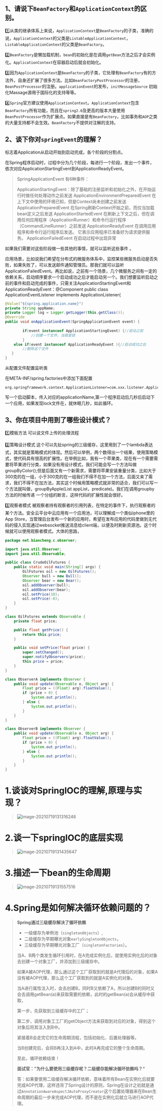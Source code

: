 

## 1、请说下`BeanFactory`和`ApplicationContext`的区别。

:one:从类的继承体系上来说，`ApplicationContext`是`BeanFactory`的子类，准确的说，`ApplicationContext`的父类是`ListableApplicationContext`，`ListableApplicationContext`的父类是`BeanFactory`。

:two:`BeanFactory`是懒加载机制，`bean`的初始化是在调用`getBean`方法之后才会实例化。`ApplicationContext`在容器启动后就会初始化。

:three:因为`ApplicationContext`是`BeanFactory`的子类，它处理有`BeanFactory`有的方法外，自身还扩展了很多方法。比如`BeanFactoryPostProcessor`的注册，`BeanPostProcessor`的注册。`applicationEvent`的发布，`initMessageSource` 初始化Massage源用于国际化的支持等等。

:four:`Spring`官方建议使用`ApplicationContext`。`ApplicationContext`包含`BeanFactory`所有功能，而且在`spring2.0`及更高的版本大量使用`BeanPostProcessor`作为扩展点。如果直接是有`BeanFactory`，比如事务和`AOP`之类的大量支持都不会生效。`BeanFactory`不提供对注解的支持。



## 2、谈下你对`springEvent`的理解？

标志着Application从启动开始到启动完成，各个阶段的分割点。

在Spring程序启动时，过程中分为几个阶段，每进行一个阶段，发出一个事件，依次对应ApplicationStartingEvent到ApplicationReadyEvent。

> SpringApplicationEvent 有6种事件：
>
> ApplicationStartingEvent：除了基础的注册监听和初始化之外，在开始运行时做任何处理动作之前发送
> ApplicationEnvironmentPreparedEvent 在上下文中使用的环境已知，但是Context尚未创建之前发送
> ApplicationPreparedEvent 在Spring刷新Context开始之前，而仅当加载bean定义之后发送
> ApplicationStartedEvent 在刷新上下文之后，但在调用任何应用程序（ApplicationRunner）和命令行运行程序（CommandLineRunner）之前发送
> ApplicationReadyEvent 在调用应用程序和命令行运行程序后发送。 它表示应用程序已准备好为请求提供服务。
> ApplicationFailedEvent 在启动过程中出现异常

如果我们需要对这些阶段做一些其他的事情，就可以监听这些事件 。

应用场景，比如说我们希望在分布式的微服务体系中，监控某些微服务启动是否失败，如果失败了，可以发送邮件通知管理员。那我们就可以监听ApplicationFailedEvent。再比如说，之前有一个场景，几个微服务之间有一定的依赖关系，启动顺序要求一个启动成功之后才能启动另一个。我们想要监听启动之前的事件和启动完成的事件，只需关注ApplicationStartingEvent和ApplicationReadyEvent：@Component
public class ApplicationEventListener implements ApplicationListener<SpringApplicationEvent >{
    
```java
@Value("${spring.application.name}")
private String appName;
private Logger log = Logger.getLogger(this.getClass());
@Override
public void onApplicationEvent(SpringApplicationEvent event) {
 
        if(event instanceof ApplicationStartingEvent) {//启动之前
            //创建一个文件，当做是锁
        }
    else if(event instanceof ApplicationReadyEvent ){//启动成功之后
        //删除这个文件
   }
}    
```

从配置文件配置监听类

在META-INF/spring.factories中添加下面配置

```properties
org.springframework.context.ApplicationListener=com.xxx.listener.ApplicationEventListener
```

写一个启动脚本，传入对应的applicationName,第一个程序启动后几秒后启动下一个应用，如果发现lock文件在，就休眠几秒，如此循环。



## 3、你在项目中用到了哪些设计模式？

:one:模板方法        可以说文件上传的处理流程

:two:策略设计模式            这个可以先扯spring的三级缓存，这里用到了一个lambda表达式，其实就是策略模式的体现。然后可以举例，两个数得出一个结果，使用策略模式，使代码具有很高的扩展性。在举例比如，我有一个苹果类，现在有一个需要需要将苹果进行分类，如果没有用设计模式，我们可能会写一个方法叫做groupByColor();但是后面又有一个新需求，需要将苹果安装重量分类，比如大于300克的在一组，小于300克的在一组我们不得不在加一个方法，后面又来了需求，我们不得不在加方法，其实这个时候用策略模式就非常的适合，我们可以写一个方法就叫做，groupByApple(List<Apple> appList，predicate)。我们在调用groupby方法的时候传递   一个分组的断言，这样代码的扩展性就会很好。

:three:观察者模式    被观察者持有观察者的引用列表，在特定的事件下，执行观察者的某个方法。安全云平台中云应用有一个应用池，可以理解成一个类似iphone里的App Store，当管理后台发布一个新的应用时，希望在发布应用的代码里做到无代码的侵入实现通过websocket推送消息给client端，以便及时刷新资源池。这个时候就可以使用观察者模式。大体的思路，

```java
package net.biancheng.c.observer;

import java.util.Observer;
import java.util.Observable;

public class CrudeOilFutures {
    public static void main(String[] args) {
        OilFutures oil = new OilFutures();
        Observer bull = new Bull();
        Observer bear = new Bear(); 
        oil.addObserver(bull);
        oil.addObserver(bear);
        oil.setPrice(10);
        oil.setPrice(-8);
    }
}

class OilFutures extends Observable {
    private float price;

    public float getPrice() {
        return this.price;
    }

    public void setPrice(float price) {
        super.setChanged(); 
        super.notifyObservers(price); 
        this.price = price;
    }
}

class ObserverA implements Observer {
    public void update(Observable o, Object arg) {
        Float price = ((Float) arg).floatValue();
        if (price > 0) {
            System.out.println();
        } else {
            System.out.println();
        }
    }
}

class ObserverB implements Observer {
    public void update(Observable o, Object arg) {
        Float price = ((Float) arg).floatValue();
        if (price > 0) {
            System.out.println();
        } else {
            System.out.println();
        }
    }
}
```



# 1.谈谈对SpringIOC的理解,原理与实现？

>
>
>![image-20210719131316246](../images/image-20210719131316246.png)

# 2.谈一下springIOC的底层实现

>![image-20210719131435647](../images/image-20210719131435647.png)

# 3.描述一下bean的生命周期

> ![image-20210719131557516](../images/image-20210719131557516.png)



# 4.Spring是如何解决循环依赖问题的？

> **Spring通过三级缓存解决了循环依赖**
>
> - 一级缓存为单例池（`singletonObjects`）,
> - 二级缓存为早期曝光对象`earlySingletonObjects`，
> - 三级缓存为早期曝光对象工厂（`singletonFactories`）。
>
> 当A、B两个类发生循环引用时，在A完成实例化后，就使用实例化后的对象去创建一个对象工厂，并添加到三级缓存中。
>
> 如果A被AOP代理，那么通过这个工厂获取到的就是A代理后的对象，如果A没有被AOP代理，那么这个工厂获取到的就是A实例化的对象。
>
> 当A进行属性注入时，会去创建B，同时B又依赖了A，所以创建B的同时又会去调用getBean(a)来获取需要的依赖，此时的getBean(a)会从缓存中获取，
>
> 第一步，先获取到三级缓存中的工厂；
>
> 第二步，调用对象工工厂的getObject方法来获取到对应的对象，得到这个对象后将其注入到B中。
>
> 紧接着B会走完它的生命周期流程，包括初始化、后置处理器等。
>
> 当B创建完后，会将B再注入到A中，此时A再完成它的整个生命周期。
>
> 至此，循环依赖结束！
>
> **面试官：”为什么要使用三级缓存呢？二级缓存能解决循环依赖吗？“**
>
> 答：如果要使用二级缓存解决循环依赖，意味着所有Bean在实例化后就要完成AOP代理，这样违背了Spring设计的原则，Spring在设计之初就是通过`AnnotationAwareAspectJAutoProxyCreator`这个后置处理器来在Bean生命周期的最后一步来完成AOP代理，而不是在实例化后就立马进行AOP代理。

